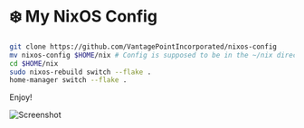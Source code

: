 # ❄️ My NixOS Config

```bash
git clone https://github.com/VantagePointIncorporated/nixos-config
mv nixos-config $HOME/nix # Config is supposed to be in the ~/nix directory
cd $HOME/nix
sudo nixos-rebuild switch --flake .
home-manager switch --flake .
```
Enjoy!

![Screenshot](./screenshot.png)

